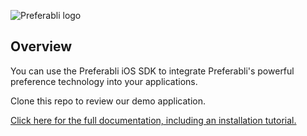 ![Preferabli logo](https://s3.amazonaws.com/winering-production/d28520ba508d1031df8e5458fd6bc224)

## Overview

You can use the Preferabli iOS SDK to integrate Preferabli's powerful preference technology into your applications.

Clone this repo to review our demo application.

[Click here for the full documentation, including an installation tutorial.](https://documentation.preferabli.com)
